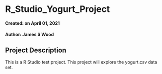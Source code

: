 # R_Studio_Yogurt_Project

#### Created: on April 01, 2021

#### Author: James S Wood

## Project Description
This is a R Studio test project. This project will explore the yogurt.csv data set.

